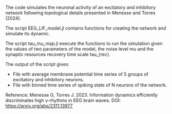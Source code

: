 The code simulates the neuronal activity of an excitatory and inhibitory network following topological details presented in Menesse and Torres (2024). 

The script EEG_LIF_model.jl contains functions for creating the network and simulate its dynamic.

The script tau_mu_map.jl execute the functions to run the simulation given the values of two parameters of the model, the noise level mu and the synaptic resources recovery time scale tau_{rec}.

The output of the script gives:
  - File with average membrane potential time series of 5 groups of excitatory and inhibitory neurons.
  - File with binned time series of spiking state of N neurons of the network.


Reference:
  Menesse G, Torres J. 2023. Information dynamics efficiently discriminates high γ-rhythms in EEG brain waves. DOI: https://arxiv.org/abs/2311.13977 
